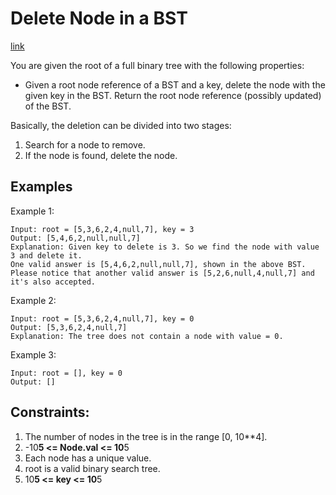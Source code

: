 # Delete Node in a BST

[link](https://leetcode.com/problems/delete-node-in-a-bst/description/)

You are given the root of a full binary tree with the following properties:

- Given a root node reference of a BST and a key, delete the node with the given key in the BST. Return the root node reference (possibly updated) of the BST.

Basically, the deletion can be divided into two stages:

1. Search for a node to remove.
2. If the node is found, delete the node.

## Examples

Example 1:

```
Input: root = [5,3,6,2,4,null,7], key = 3
Output: [5,4,6,2,null,null,7]
Explanation: Given key to delete is 3. So we find the node with value 3 and delete it.
One valid answer is [5,4,6,2,null,null,7], shown in the above BST.
Please notice that another valid answer is [5,2,6,null,4,null,7] and it's also accepted.
```

Example 2:

```
Input: root = [5,3,6,2,4,null,7], key = 0
Output: [5,3,6,2,4,null,7]
Explanation: The tree does not contain a node with value = 0.
```

Example 3:

```
Input: root = [], key = 0
Output: []
```

## Constraints:

1. The number of nodes in the tree is in the range [0, 10**4].
2. -10**5 <= Node.val <= 10**5
3. Each node has a unique value.
4. root is a valid binary search tree.
5. 10**5 <= key <= 10**5

